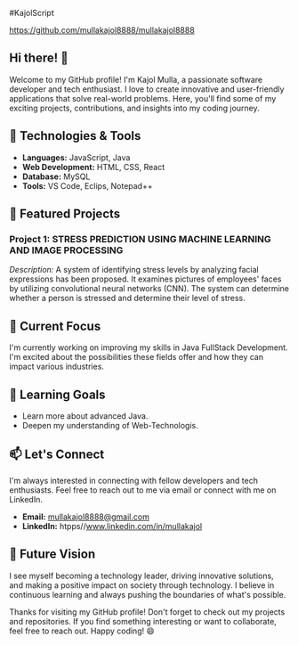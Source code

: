 #KajolScript

https://github.com/mullakajol8888/mullakajol8888

## Hi there! 👋

Welcome to my GitHub profile! I'm Kajol Mulla, a passionate software developer and tech enthusiast. I love to create innovative and user-friendly applications that solve real-world problems. Here, you'll find some of my exciting projects, contributions, and insights into my coding journey.

## 🧰 Technologies & Tools

- **Languages:** JavaScript, Java
- **Web Development:** HTML, CSS, React
- **Database:** MySQL
- **Tools:** VS Code, Eclips, Notepad++ 

## 🚀 Featured Projects

### Project 1: STRESS PREDICTION USING MACHINE LEARNING AND IMAGE PROCESSING

_Description:_ A system of identifying stress levels by analyzing facial expressions has been proposed. It examines pictures of employees' faces by utilizing convolutional neural networks (CNN). The system can determine whether a person is stressed and determine their level of stress.

## 🔭 Current Focus

I'm currently working on improving my skills in Java FullStack Development. I'm excited about the possibilities these fields offer and how they can impact various industries.

## 🌱 Learning Goals

- Learn more about advanced Java.
- Deepen my understanding of Web-Technologis.


## 📫 Let's Connect

I'm always interested in connecting with fellow developers and tech enthusiasts. Feel free to reach out to me via email or connect with me on LinkedIn.

- **Email:** mullakajol8888@gmail.com
- **LinkedIn:** htpps//www.linkedin.com/in/mullakajol

## 🎯 Future Vision

I see myself becoming a technology leader, driving innovative solutions, and making a positive impact on society through technology. I believe in continuous learning and always pushing the boundaries of what's possible.

Thanks for visiting my GitHub profile! Don't forget to check out my projects and repositories. If you find something interesting or want to collaborate, feel free to reach out. Happy coding! 😄
